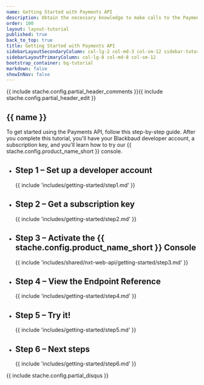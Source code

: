 ```yaml
---
name: Getting Started with Payments API
description: Obtain the necessary knowledge to make calls to the Payments API using our interactive <%= stache.config.dev_console_name %>
order: 100
layout: layout-tutorial
published: true
back_to_top: true
title: Getting Started with Payments API
sidebarLayoutSecondaryColumn: col-lg-2 col-md-3 col-sm-12 sidebar-tutorial
sidebarLayoutPrimaryColumn: col-lg-8 col-md-8 col-sm-12
bootstrap_container: bg-tutorial
markdown: false
showInNav: false
---
```


{{ include stache.config.partial_header_comments }}{{ include stache.config.partial_header_edit }}

<section class="section-padding bg-tutorial">
  <div class="text-center">
    <h1 class="tutorial">{{ name }}</h1>

<p class="lead tutorial">To get started using the Payments API, follow this step-by-step guide. After you complete this tutorial, you'll have your Blackbaud developer account, a subscription key, and you'll learn how to try our {{ stache.config.product_name_short }} console.</p>

  <ul class="slide-container">
<li class="slide">
<h2 class="tutorial">Step 1 &#8211; Set up a developer account</h2>
{{ include 'includes/getting-started/step1.md' }}</li>

<li class="slide">
<h2 class="tutorial">Step 2 &#8211; Get a subscription key</h2>
{{ include 'includes/getting-started/step2.md' }}</li>

<li class="slide">
<h2 class="tutorial">Step 3 &#8211; Activate the {{ stache.config.product_name_short }}  Console </h2>
{{ include 'includes/shared/nxt-web-api/getting-started/step3.md' }}</li>

<li class="slide">
<h2 class="tutorial">Step 4 &#8211; View the Endpoint Reference</h2>
{{ include 'includes/getting-started/step4.md' }}</li>

<li class="slide">
<h2 class="tutorial">Step 5 &#8211; Try it!</h2>
{{ include 'includes/getting-started/step5.md' }}</li>

<li class="slide">
<h2 class="tutorial">Step 6 &#8211; Next steps</h2>
{{ include 'includes/getting-started/step6.md' }}</li>

</ul>
{{ include stache.config.partial_disqus }}
